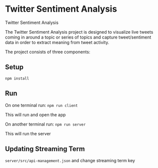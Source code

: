 # Twitter Sentiment Analysis
Twitter Sentiment Analysis

The Twitter Sentiment Analysis project is designed to visualize live tweets coming in around a topic or series of topics and capture tweet/sentiment data in order to extract meaning from tweet activity.

The project consists of three components:



## Setup
`npm install`

## Run
On one terminal run:
`npm run client`

This will run and open the app

On another terminal run:
`npm run server`

This will run the server

## Updating Streaming Term

`server/src/api-management.json` and change streaming term key

